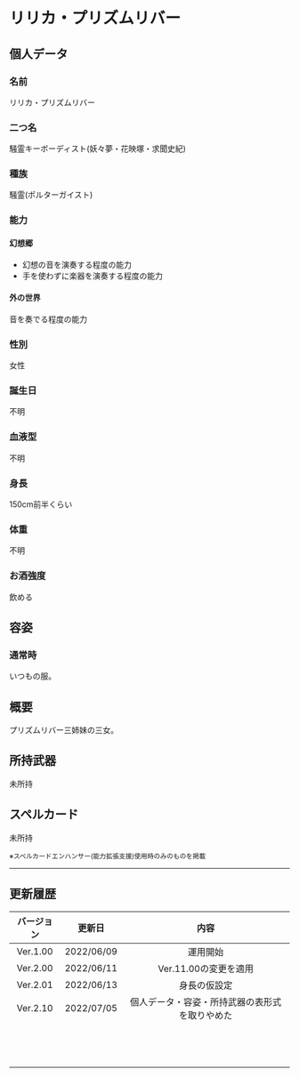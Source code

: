 # リリカ・プリズムリバー

## 個人データ
### 名前
リリカ・プリズムリバー

### 二つ名
騒霊キーボーディスト(妖々夢・花映塚・求聞史紀)

### 種族
騒霊(ポルターガイスト)

### 能力
#### 幻想郷
- 幻想の音を演奏する程度の能力
- 手を使わずに楽器を演奏する程度の能力

#### 外の世界
音を奏でる程度の能力

### 性別
女性

### 誕生日
不明

### 血液型
不明

### 身長
150cm前半くらい

### 体重
不明

### お酒強度
飲める

## 容姿
### 通常時
いつもの服。

## 概要
プリズムリバー三姉妹の三女。

## 所持武器
未所持

## スペルカード
未所持

<sup>
※スペルカードエンハンサー(能力拡張支援)使用時のみのものを掲載
</sup>

***

## 更新履歴
 | バージョン | 更新日 | 内容 |
 | :---: | :---: | :---: |
 | Ver.1.00 | 2022/06/09 | 運用開始 |
 | Ver.2.00 | 2022/06/11 | Ver.11.00の変更を適用 |
 | Ver.2.01 | 2022/06/13 | 身長の仮設定 |
 | Ver.2.10 | 2022/07/05 | 個人データ・容姿・所持武器の表形式を取りやめた |
 | | | |
 | | | |
 | | | |
 | | | |
 | | | |
 | | | |
 | | | |
 | | | |
 | | | |
 | | | |
 | | | |
 | | | |
 | | | |

